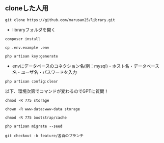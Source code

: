 ## cloneした人用
```
git clone https://github.com/marusan25/library.git
```
- libraryフォルダを開く
```
composer install
```
```
cp .env.example .env
```
```
php artisan key:generate
```
- envにデータベースのコネクション名(例：mysql)・ホスト名・データベース名・ユーザ名・パスワードを入力
```
php artisan config:clear
```

以下、環境次第でコマンドが変わるのでGPTに質問！
```
chmod -R 775 storage
```
```
chown -R www-data:www-data storage
```
```
chmod -R 775 bootstrap/cache
```


```
php artisan migrate --seed
```
```
git checkout -b feature/各自のブランチ
```
